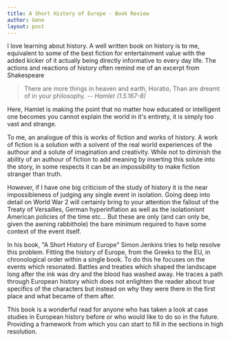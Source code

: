 ```yaml
---
title: A Short History of Europe - Book Review 
author: Gene
layout: post
---
```


I love learning about history.
A well written book on history is to me, equivalent to some of the best fiction for entertainment value with the added kicker of it actually being directly informative to every day life.
The actions and reactions of history often remind me of an excerpt from Shakespeare

> There are more things in heaven and earth, Horatio,
> Than are dreamt of in your philosophy.
> -- <cite> Hamlet (1.5.167-8) </cite> 

Here, Hamlet is making the point that no matter how educated or intelligent one becomes you cannot explain the world in it's entirety, it is simply too vast and strange.

To me, an analogue of this is works of fiction and works of history. 
A work of fiction is a solution with a solvent of the real world experiences of the authour and a solute of imagination and creativity.
While not to diminish the ability of an authour of fiction to add meaning by inserting this solute into the story, in some respects it can be an impossibility to make fiction stranger than truth. 

However, if I have one big criticism of the study of history it is the near impossibleness of judging any single event in isolation.
Going deep into detail on World War 2 will certainly bring to your attention the fallout of the Treaty of Versailles, German hyperinflation as well as the isolationisnt American policies of the time etc... 
But these are only (and can only be, given the awning rabbithole) the bare minimum required to have some context of the event itself.

In his book, "A Short History of Europe" Simon Jenkins tries to help resolve this problem.
Fitting the history of Europe, from the Greeks to the EU, in chronological order within a single book.
To do this he focuses on the events which resonated. Battles and treaties which shaped the landscape long after the ink was dry and the blood has washed away.
He traces a path through European history which does not enlighten the reader about true specifics of the characters but instead on why they were there in the first place and what became of them after.

This book is a wonderful read for anyone who has taken a look at case studies in European history before or who would like to do so in the future. Providing a framework from which you can start to fill in the sections in high resolution.
